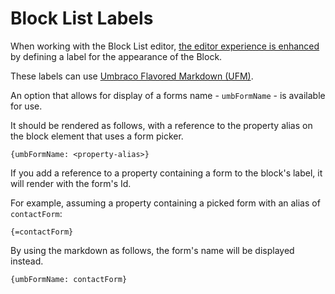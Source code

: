 # Block List Labels

When working with the Block List editor, [the editor experience is enhanced](https://docs.umbraco.com/umbraco-cms/fundamentals/backoffice/property-editors/built-in-umbraco-property-editors/block-editor/block-list-editor#editor-appearance) by defining a label for the appearance of the Block.

These labels can use [Umbraco Flavored Markdown (UFM)](https://docs.umbraco.com/umbraco-cms/reference/umbraco-flavored-markdown).

An option that allows for display of a forms name - `umbFormName` - is available for use.

It should be rendered as follows, with a reference to the property alias on the block element that uses a form picker.

```
{umbFormName: <property-alias>}
```

If you add a reference to a property containing a form to the block's label, it will render with the form's Id.

For example, assuming a property containing a picked form with an alias of `contactForm`:

```
{=contactForm}
```

By using the markdown as follows, the form's name will be displayed instead.

```
{umbFormName: contactForm}
```
